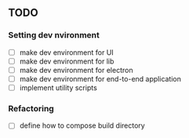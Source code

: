 ## TODO

### Setting dev nvironment

- [ ] make dev environment for UI
- [ ] make dev environment for lib
- [ ] make dev environment for electron
- [ ] make dev environment for end-to-end application
- [ ] implement utility scripts

### Refactoring

- [ ] define how to compose build directory

